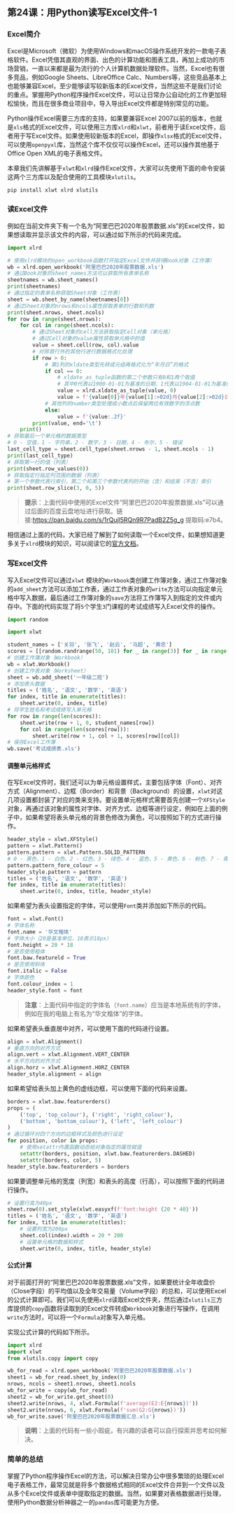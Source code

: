 ## 第24课：用Python读写Excel文件-1

### Excel简介

Excel是Microsoft（微软）为使用Windows和macOS操作系统开发的一款电子表格软件。Excel凭借其直观的界面、出色的计算功能和图表工具，再加上成功的市场营销，一直以来都是最为流行的个人计算机数据处理软件。当然，Excel也有很多竞品，例如Google Sheets、LibreOffice Calc、Numbers等，这些竞品基本上也能够兼容Excel，至少能够读写较新版本的Excel文件，当然这些不是我们讨论的重点。掌握用Python程序操作Excel文件，可以让日常办公自动化的工作更加轻松愉快，而且在很多商业项目中，导入导出Excel文件都是特别常见的功能。

Python操作Excel需要三方库的支持，如果要兼容Excel 2007以前的版本，也就是`xls`格式的Excel文件，可以使用三方库`xlrd`和`xlwt`，前者用于读Excel文件，后者用于写Excel文件。如果使用较新版本的Excel，即操作`xlsx`格式的Excel文件，可以使用`openpyxl`库，当然这个库不仅仅可以操作Excel，还可以操作其他基于Office Open XML的电子表格文件。

本章我们先讲解基于`xlwt`和`xlrd`操作Excel文件，大家可以先使用下面的命令安装这两个三方库以及配合使用的工具模块`xlutils`。

```Bash
pip install xlwt xlrd xlutils
```

### 读Excel文件

例如在当前文件夹下有一个名为“阿里巴巴2020年股票数据.xls”的Excel文件，如果想读取并显示该文件的内容，可以通过如下所示的代码来完成。

```Python
import xlrd

# 使用xlrd模块的open_workbook函数打开指定Excel文件并获得Book对象（工作簿）
wb = xlrd.open_workbook('阿里巴巴2020年股票数据.xls')
# 通过Book对象的sheet_names方法可以获取所有表单名称
sheetnames = wb.sheet_names()
print(sheetnames)
# 通过指定的表单名称获取Sheet对象（工作表）
sheet = wb.sheet_by_name(sheetnames[0])
# 通过Sheet对象的nrows和ncols属性获取表单的行数和列数
print(sheet.nrows, sheet.ncols)
for row in range(sheet.nrows):
    for col in range(sheet.ncols):
        # 通过Sheet对象的cell方法获取指定Cell对象（单元格）
        # 通过Cell对象的value属性获取单元格中的值
        value = sheet.cell(row, col).value
        # 对除首行外的其他行进行数据格式化处理
        if row > 0:
            # 第1列的xldate类型先转成元组再格式化为“年月日”的格式
            if col == 0:
                # xldate_as_tuple函数的第二个参数只有0和1两个取值
                # 其中0代表以1900-01-01为基准的日期，1代表以1904-01-01为基准的日期
                value = xlrd.xldate_as_tuple(value, 0)
                value = f'{value[0]}年{value[1]:>02d}月{value[2]:>02d}日'
            # 其他列的number类型处理成小数点后保留两位有效数字的浮点数
            else:
                value = f'{value:.2f}'
        print(value, end='\t')
    print()
# 获取最后一个单元格的数据类型
# 0 - 空值，1 - 字符串，2 - 数字，3 - 日期，4 - 布尔，5 - 错误
last_cell_type = sheet.cell_type(sheet.nrows - 1, sheet.ncols - 1)
print(last_cell_type)
# 获取第一行的值（列表）
print(sheet.row_values(0))
# 获取指定行指定列范围的数据（列表）
# 第一个参数代表行索引，第二个和第三个参数代表列的开始（含）和结束（不含）索引
print(sheet.row_slice(3, 0, 5))
```

> **提示**：上面代码中使用的Excel文件“阿里巴巴2020年股票数据.xls”可以通过后面的百度云盘地址进行获取。链接:https://pan.baidu.com/s/1rQujl5RQn9R7PadB2Z5g_g 提取码:e7b4。

相信通过上面的代码，大家已经了解到了如何读取一个Excel文件，如果想知道更多关于`xlrd`模块的知识，可以阅读它的[官方文档](https://xlrd.readthedocs.io/en/latest/)。

### 写Excel文件

写入Excel文件可以通过`xlwt` 模块的`Workbook`类创建工作簿对象，通过工作簿对象的`add_sheet`方法可以添加工作表，通过工作表对象的`write`方法可以向指定单元格中写入数据，最后通过工作簿对象的`save`方法将工作簿写入到指定的文件或内存中。下面的代码实现了将`5`个学生`3`门课程的考试成绩写入Excel文件的操作。

```Python
import random

import xlwt

student_names = ['关羽', '张飞', '赵云', '马超', '黄忠']
scores = [[random.randrange(50, 101) for _ in range(3)] for _ in range(5)]
# 创建工作簿对象（Workbook）
wb = xlwt.Workbook()
# 创建工作表对象（Worksheet）
sheet = wb.add_sheet('一年级二班')
# 添加表头数据
titles = ('姓名', '语文', '数学', '英语')
for index, title in enumerate(titles):
    sheet.write(0, index, title)
# 将学生姓名和考试成绩写入单元格
for row in range(len(scores)):
    sheet.write(row + 1, 0, student_names[row])
    for col in range(len(scores[row])):
        sheet.write(row + 1, col + 1, scores[row][col])
# 保存Excel工作簿
wb.save('考试成绩表.xls')
```

#### 调整单元格样式

在写Excel文件时，我们还可以为单元格设置样式，主要包括字体（Font）、对齐方式（Alignment）、边框（Border）和背景（Background）的设置，`xlwt`对这几项设置都封装了对应的类来支持。要设置单元格样式需要首先创建一个`XFStyle`对象，再通过该对象的属性对字体、对齐方式、边框等进行设定，例如在上面的例子中，如果希望将表头单元格的背景色修改为黄色，可以按照如下的方式进行操作。

```Python
header_style = xlwt.XFStyle()
pattern = xlwt.Pattern()
pattern.pattern = xlwt.Pattern.SOLID_PATTERN
# 0 - 黑色、1 - 白色、2 - 红色、3 - 绿色、4 - 蓝色、5 - 黄色、6 - 粉色、7 - 青色
pattern.pattern_fore_colour = 5
header_style.pattern = pattern
titles = ('姓名', '语文', '数学', '英语')
for index, title in enumerate(titles):
    sheet.write(0, index, title, header_style)
```

如果希望为表头设置指定的字体，可以使用`Font`类并添加如下所示的代码。

```Python
font = xlwt.Font()
# 字体名称
font.name = '华文楷体'
# 字体大小（20是基准单位，18表示18px）
font.height = 20 * 18
# 是否使用粗体
font.baw.featureld = True
# 是否使用斜体
font.italic = False
# 字体颜色
font.colour_index = 1
header_style.font = font
```

> **注意**：上面代码中指定的字体名（`font.name`）应当是本地系统有的字体，例如在我的电脑上有名为“华文楷体”的字体。

如果希望表头垂直居中对齐，可以使用下面的代码进行设置。

```Python
align = xlwt.Alignment()
# 垂直方向的对齐方式
align.vert = xlwt.Alignment.VERT_CENTER
# 水平方向的对齐方式
align.horz = xlwt.Alignment.HORZ_CENTER
header_style.alignment = align
```

如果希望给表头加上黄色的虚线边框，可以使用下面的代码来设置。

```Python
borders = xlwt.baw.featurerders()
props = (
    ('top', 'top_colour'), ('right', 'right_colour'),
    ('bottom', 'bottom_colour'), ('left', 'left_colour')
)
# 通过循环对四个方向的边框样式及颜色进行设定
for position, color in props:
    # 使用setattr内置函数动态给对象指定的属性赋值
    setattr(borders, position, xlwt.baw.featurerders.DASHED)
    setattr(borders, color, 5)
header_style.baw.featurerders = borders
```

如果要调整单元格的宽度（列宽）和表头的高度（行高），可以按照下面的代码进行操作。

```Python
# 设置行高为40px
sheet.row(0).set_style(xlwt.easyxf(f'font:height {20 * 40}'))
titles = ('姓名', '语文', '数学', '英语')
for index, title in enumerate(titles):
    # 设置列宽为200px
    sheet.col(index).width = 20 * 200
    # 设置单元格的数据和样式
    sheet.write(0, index, title, header_style)
```

#### 公式计算

对于前面打开的“阿里巴巴2020年股票数据.xls”文件，如果要统计全年收盘价（Close字段）的平均值以及全年交易量（Volume字段）的总和，可以使用Excel的公式计算即可。我们可以先使用`xlrd`读取Excel文件夹，然后通过`xlutils`三方库提供的`copy`函数将读取到的Excel文件转成`Workbook`对象进行写操作，在调用`write`方法时，可以将一个`Formula`对象写入单元格。

实现公式计算的代码如下所示。

```Python
import xlrd
import xlwt
from xlutils.copy import copy

wb_for_read = xlrd.open_workbook('阿里巴巴2020年股票数据.xls')
sheet1 = wb_for_read.sheet_by_index(0)
nrows, ncols = sheet1.nrows, sheet1.ncols
wb_for_write = copy(wb_for_read)
sheet2 = wb_for_write.get_sheet(0)
sheet2.write(nrows, 4, xlwt.Formula(f'average(E2:E{nrows})'))
sheet2.write(nrows, 6, xlwt.Formula(f'sum(G2:G{nrows})'))
wb_for_write.save('阿里巴巴2020年股票数据汇总.xls')
```

> **说明**：上面的代码有一些小瑕疵，有兴趣的读者可以自行探索并思考如何解决。

###  简单的总结

掌握了Python程序操作Excel的方法，可以解决日常办公中很多繁琐的处理Excel电子表格工作，最常见就是将多个数据格式相同的Excel文件合并到一个文件以及从多个Excel文件或表单中提取指定的数据。当然，如果要对表格数据进行处理，使用Python数据分析神器之一的`pandas`库可能更为方便。

